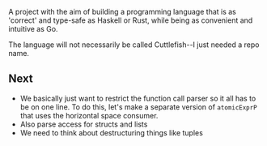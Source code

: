 A project with the aim of building a programming language that is as 'correct' and type-safe as Haskell or Rust, while being as convenient and intuitive as Go.

The language will not necessarily be called Cuttlefish--I just needed a repo name.

## Next

- We basically just want to restrict the function call parser so it all has to be on one line. To do this, let's make a separate version of `atomicExprP` that uses the horizontal space consumer.
- Also parse access for structs and lists
- We need to think about destructuring things like tuples
